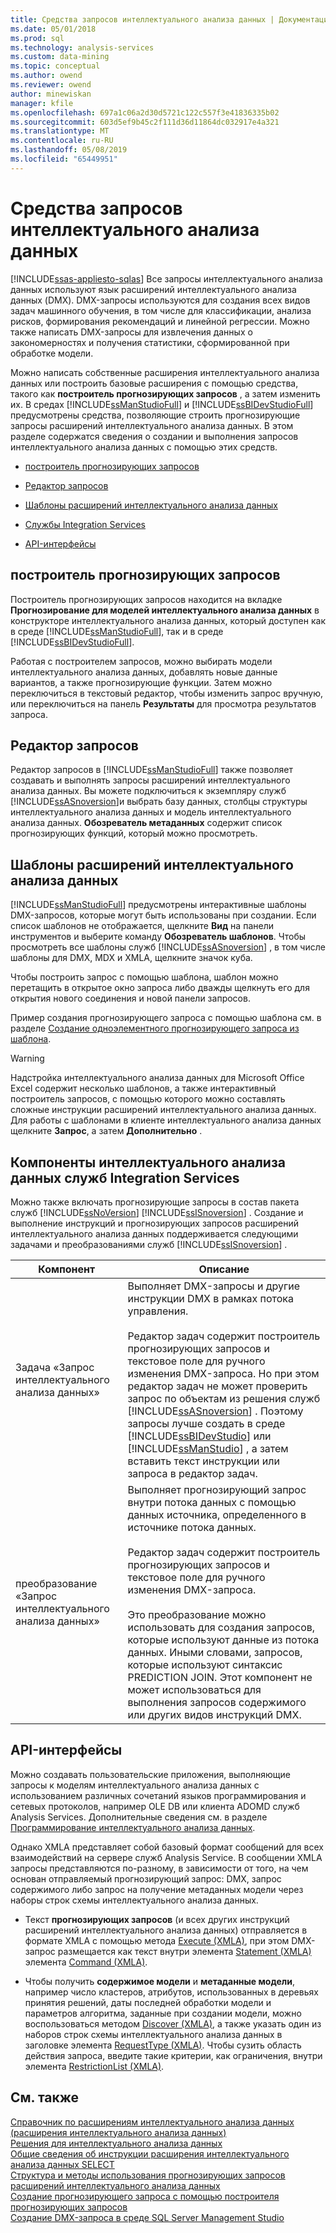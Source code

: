```yaml
---
title: Средства запросов интеллектуального анализа данных | Документация Майкрософт
ms.date: 05/01/2018
ms.prod: sql
ms.technology: analysis-services
ms.custom: data-mining
ms.topic: conceptual
ms.author: owend
ms.reviewer: owend
author: minewiskan
manager: kfile
ms.openlocfilehash: 697a1c06a2d30d5721c122c557f3e41836335b02
ms.sourcegitcommit: 603d5ef9b45c2f111d36d11864dc032917e4a321
ms.translationtype: MT
ms.contentlocale: ru-RU
ms.lasthandoff: 05/08/2019
ms.locfileid: "65449951"
---
```

# <a name="data-mining-query-tools"></a>Средства запросов интеллектуального анализа данных
[!INCLUDE[ssas-appliesto-sqlas](../../includes/ssas-appliesto-sqlas.md)]
  Все запросы интеллектуального анализа данных используют язык расширений интеллектуального анализа данных (DMX). DMX-запросы используются для создания всех видов задач машинного обучения, в том числе для классификации, анализа рисков, формирования рекомендаций и линейной регрессии. Можно также написать DMX-запросы для извлечения данных о закономерностях и получения статистики, сформированной при обработке модели.  
  
 Можно написать собственные расширения интеллектуального анализа данных или построить базовые расширения с помощью средства, такого как **построитель прогнозирующих запросов** , а затем изменить их. В средах [!INCLUDE[ssManStudioFull](../../includes/ssmanstudiofull-md.md)] и [!INCLUDE[ssBIDevStudioFull](../../includes/ssbidevstudiofull-md.md)] предусмотрены средства, позволяющие строить прогнозирующие запросы расширений интеллектуального анализа данных. В этом разделе содержатся сведения о создании и выполнения запросов интеллектуального анализа данных с помощью этих средств.  
  
-   [построитель прогнозирующих запросов](#bkmk_Builder)  
  
-   [Редактор запросов](#bkmk_QueryEditor)  
  
-   [Шаблоны расширений интеллектуального анализа данных](#bkmk_Templates)  
  
-   [Службы Integration Services](#bkmk_SSIS)  
  
-   [API-интерфейсы](#bkmk_API)  
  
##  <a name="bkmk_Builder"></a> построитель прогнозирующих запросов  
 Построитель прогнозирующих запросов находится на вкладке **Прогнозирование для моделей интеллектуального анализа данных** в конструкторе интеллектуального анализа данных, который доступен как в среде [!INCLUDE[ssManStudioFull](../../includes/ssmanstudiofull-md.md)], так и в среде [!INCLUDE[ssBIDevStudioFull](../../includes/ssbidevstudiofull-md.md)].  
  
 Работая с построителем запросов, можно выбирать модели интеллектуального анализа данных, добавлять новые данные вариантов, а также прогнозирующие функции. Затем можно переключиться в текстовый редактор, чтобы изменить запрос вручную, или переключиться на панель **Результаты** для просмотра результатов запроса.  
  
##  <a name="bkmk_QueryEditor"></a> Редактор запросов  
 Редактор запросов в [!INCLUDE[ssManStudioFull](../../includes/ssmanstudiofull-md.md)] также позволяет создавать и выполнять запросы расширений интеллектуального анализа данных. Вы можете подключиться к экземпляру служб [!INCLUDE[ssASnoversion](../../includes/ssasnoversion-md.md)]и выбрать базу данных, столбцы структуры интеллектуального анализа данных и модель интеллектуального анализа данных. **Обозреватель метаданных** содержит список прогнозирующих функций, который можно просмотреть.  
  
##  <a name="bkmk_Templates"></a> Шаблоны расширений интеллектуального анализа данных  
 [!INCLUDE[ssManStudioFull](../../includes/ssmanstudiofull-md.md)] предусмотрены интерактивные шаблоны DMX-запросов, которые могут быть использованы при создании. Если список шаблонов не отображается, щелкните **Вид** на панели инструментов и выберите команду **Обозреватель шаблонов**. Чтобы просмотреть все шаблоны служб [!INCLUDE[ssASnoversion](../../includes/ssasnoversion-md.md)] , в том числе шаблоны для DMX, MDX и XMLA, щелкните значок куба.  
  
 Чтобы построить запрос с помощью шаблона, шаблон можно перетащить в открытое окно запроса либо дважды щелкнуть его для открытия нового соединения и новой панели запросов.  
  
 Пример создания прогнозирующего запроса с помощью шаблона см. в разделе [Создание одноэлементного прогнозирующего запроса из шаблона](../../analysis-services/data-mining/create-a-singleton-prediction-query-from-a-template.md).  
  
> [!WARNING]  
>  Надстройка интеллектуального анализа данных для Microsoft Office Excel содержит несколько шаблонов, а также интерактивный построитель запросов, с помощью которого можно составлять сложные инструкции расширений интеллектуального анализа данных. Для работы с шаблонами в клиенте интеллектуального анализа данных щелкните **Запрос**, а затем **Дополнительно** .  
  
##  <a name="bkmk_SSIS"></a> Компоненты интеллектуального анализа данных служб Integration Services  
 Можно также включать прогнозирующие запросы в состав пакета служб [!INCLUDE[ssNoVersion](../../includes/ssnoversion-md.md)] [!INCLUDE[ssISnoversion](../../includes/ssisnoversion-md.md)] . Создание и выполнение инструкций и прогнозирующих запросов расширений интеллектуального анализа данных поддерживается следующими задачами и преобразованиями служб [!INCLUDE[ssISnoversion](../../includes/ssisnoversion-md.md)] .  
  
|Компонент|Описание|  
|---------------|-----------------|  
|Задача «Запрос интеллектуального анализа данных»|Выполняет DMX-запросы и другие инструкции DMX в рамках потока управления.<br /><br /> Редактор задач содержит построитель прогнозирующих запросов и текстовое поле для ручного изменения DMX-запроса. Но при этом редактор задач не может проверить запрос по объектам из решения служб [!INCLUDE[ssASnoversion](../../includes/ssasnoversion-md.md)] . Поэтому запросы лучше создать в среде [!INCLUDE[ssBIDevStudio](../../includes/ssbidevstudio-md.md)] или [!INCLUDE[ssManStudio](../../includes/ssmanstudio-md.md)] , а затем вставить текст инструкции или запроса в редактор задач.|  
|преобразование «Запрос интеллектуального анализа данных»|Выполняет прогнозирующий запрос внутри потока данных с помощью данных источника, определенного в источнике потока данных.<br /><br /> Редактор задач содержит построитель прогнозирующих запросов и текстовое поле для ручного изменения DMX-запроса.<br /><br /> Это преобразование можно использовать для создания запросов, которые используют данные из потока данных. Иными словами, запросов, которые используют синтаксис PREDICTION JOIN. Этот компонент не может использоваться для выполнения запросов содержимого или других видов инструкций DMX.|  
  
##  <a name="bkmk_API"></a> API-интерфейсы  
 Можно создавать пользовательские приложения, выполняющие запросы к моделям интеллектуального анализа данных с использованием различных сочетаний языков программирования и сетевых протоколов, например OLE DB или клиента ADOMD служб Analysis Services. Дополнительные сведения см. в разделе [Программирование интеллектуального анализа данных](../../analysis-services/data-mining/data-mining-programming.md).  
  
 Однако XMLA представляет собой базовый формат сообщений для всех взаимодействий на сервере служб Analysis Service. В сообщении XMLA запросы представляются по-разному, в зависимости от того, на чем основан отправляемый прогнозирующий запрос: DMX, запрос содержимого либо запрос на получение метаданных модели через наборы строк схемы интеллектуального анализа данных.  
  
-   Текст **прогнозирующих запросов** (и всех других инструкций расширений интеллектуального анализа данных) отправляется в формате XMLA с помощью метода [Execute (XMLA)](https://docs.microsoft.com/bi-reference/xmla/xml-elements-methods-execute), при этом DMX-запрос размещается как текст внутри элемента [Statement (XMLA)](https://docs.microsoft.com/bi-reference/xmla/xml-elements-commands/statement-element-xmla) элемента [Command (XMLA)](https://docs.microsoft.com/bi-reference/xmla/xml-elements-properties/command-element-xmla).  
  
-   Чтобы получить **содержимое модели** и **метаданные модели**, например число кластеров, атрибутов, использованных в деревьях принятия решений, даты последней обработки модели и параметров алгоритма, заданные при создании модели, можно воспользоваться методом [Discover (XMLA)](https://docs.microsoft.com/bi-reference/xmla/xml-elements-methods-discover), а также указать один из наборов строк схемы интеллектуального анализа данных в заголовке элемента [RequestType (XMLA)](https://docs.microsoft.com/bi-reference/xmla/xml-elements-properties/requesttype-element-xmla). Чтобы сузить область действия запроса, введите такие критерии, как ограничения, внутри элемента [RestrictionList (XMLA)](https://docs.microsoft.com/bi-reference/xmla/xml-elements-properties/restrictionlist-element-xmla).  
  
## <a name="see-also"></a>См. также  
 [Справочник по расширениям интеллектуального анализа данных (расширения интеллектуального анализа данных)](../../dmx/data-mining-extensions-dmx-reference.md)   
 [Решения для интеллектуального анализа данных](../../analysis-services/data-mining/data-mining-solutions.md)   
 [Общие сведения об инструкции расширения интеллектуального анализа данных SELECT](../../dmx/understanding-the-dmx-select-statement.md)   
 [Структура и методы использования прогнозирующих запросов расширений интеллектуального анализа данных](../../dmx/structure-and-usage-of-dmx-prediction-queries.md)   
 [Создание прогнозирующего запроса с помощью построителя прогнозирующих запросов](../../analysis-services/data-mining/create-a-prediction-query-using-the-prediction-query-builder.md)   
 [Создание DMX-запроса в среде SQL Server Management Studio](../../analysis-services/data-mining/create-a-dmx-query-in-sql-server-management-studio.md)  
  
  
